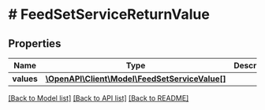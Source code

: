# # FeedSetServiceReturnValue

## Properties

Name | Type | Description | Notes
------------ | ------------- | ------------- | -------------
**values** | [**\OpenAPI\Client\Model\FeedSetServiceValue[]**](FeedSetServiceValue.md) |  | [optional]

[[Back to Model list]](../../README.md#models) [[Back to API list]](../../README.md#endpoints) [[Back to README]](../../README.md)
